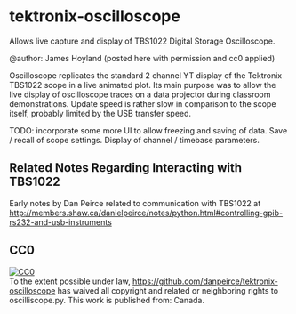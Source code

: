 # tektronix-oscilloscope
Allows live capture and display of TBS1022 Digital Storage Oscilloscope.

@author: James Hoyland (posted here with permission and cc0 applied)

Oscilloscope replicates the standard 2 channel YT display of the Tektronix TBS1022
scope in a live animated plot. Its main purpose was to allow the live display of oscilloscope
traces on a data projector during classroom demonstrations. Update speed is rather slow
in comparison to the scope itself, probably limited by the USB transfer speed.

TODO: incorporate some more UI to allow freezing and saving of data. Save / recall of scope
settings. Display of channel / timebase parameters.

## Related Notes Regarding Interacting with TBS1022

Early notes by Dan Peirce related to communication with TBS1022 at
<http://members.shaw.ca/danielpeirce/notes/python.html#controlling-gpib-rs232-and-usb-instruments>

## CC0

<p xmlns:dct="http://purl.org/dc/terms/" xmlns:vcard="http://www.w3.org/2001/vcard-rdf/3.0#">
  <a rel="license"
     href="http://creativecommons.org/publicdomain/zero/1.0/">
    <img src="http://i.creativecommons.org/p/zero/1.0/88x31.png" style="border-style: none;" alt="CC0" />
  </a>
  <br />
  To the extent possible under law,
  <a rel="dct:publisher"
     href="https://github.com/danpeirce/tektronix-oscilloscope">https://github.com/danpeirce/tektronix-oscilloscope</a>
  has waived all copyright and related or neighboring rights to
  <span property="dct:title">oscilliscope.py</span>.
This work is published from:
<span property="vcard:Country" datatype="dct:ISO3166"
      content="CA" about="https://github.com/danpeirce/tektronix-oscilloscope">
  Canada</span>.
</p>
